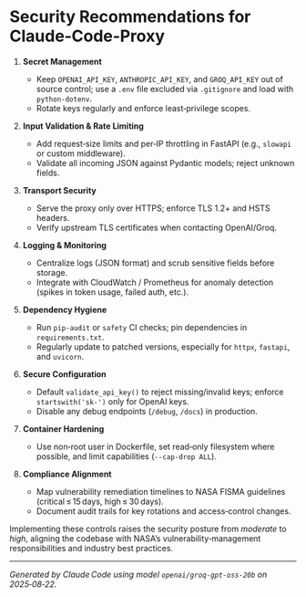 # Security Recommendations for Claude‑Code‑Proxy

1. **Secret Management**
   - Keep `OPENAI_API_KEY`, `ANTHROPIC_API_KEY`, and `GROQ_API_KEY` out of source control; use a `.env` file excluded via `.gitignore` and load with `python‑dotenv`.
   - Rotate keys regularly and enforce least‑privilege scopes.

2. **Input Validation & Rate Limiting**
   - Add request‑size limits and per‑IP throttling in FastAPI (e.g., `slowapi` or custom middleware).
   - Validate all incoming JSON against Pydantic models; reject unknown fields.

3. **Transport Security**
   - Serve the proxy only over HTTPS; enforce TLS 1.2+ and HSTS headers.
   - Verify upstream TLS certificates when contacting OpenAI/Groq.

4. **Logging & Monitoring**
   - Centralize logs (JSON format) and scrub sensitive fields before storage.
   - Integrate with CloudWatch / Prometheus for anomaly detection (spikes in token usage, failed auth, etc.).

5. **Dependency Hygiene**
   - Run `pip-audit` or `safety` CI checks; pin dependencies in `requirements.txt`.
   - Regularly update to patched versions, especially for `httpx`, `fastapi`, and `uvicorn`.

6. **Secure Configuration**
   - Default `validate_api_key()` to reject missing/invalid keys; enforce `startswith('sk-')` only for OpenAI keys.
   - Disable any debug endpoints (`/debug`, `/docs`) in production.

7. **Container Hardening**
   - Use non‑root user in Dockerfile, set read‑only filesystem where possible, and limit capabilities (`--cap-drop ALL`).

8. **Compliance Alignment**
   - Map vulnerability remediation timelines to NASA FISMA guidelines (critical ≤ 15 days, high ≤ 30 days).
   - Document audit trails for key rotations and access‑control changes.

Implementing these controls raises the security posture from *moderate* to *high*, aligning the codebase with NASA’s vulnerability‑management responsibilities and industry best practices.

---

*Generated by Claude Code using model `openai/groq-gpt-oss-20b` on 2025‑08‑22.*